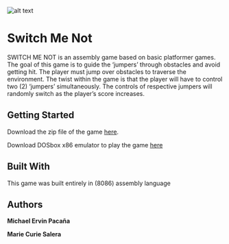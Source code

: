 ![alt text](https://github.com/mbpacana/switch-me-not/blob/master/screenshots/title-page.png)
# Switch Me Not 
SWITCH ME NOT is an assembly game based on basic platformer games. The goal of this game is to guide the ‘jumpers’ through obstacles and avoid getting hit. The player must jump over obstacles to traverse the environment. The twist within the game is that the player will have to control two (2) ‘jumpers’ simultaneously. The controls of respective jumpers will randomly switch as the player’s score increases.

## Getting Started
Download the zip file of the game [here](https://github.com/mbpacana/switch-me-not/blob/master/switch-me-not.rar).

Download DOSbox x86 emulator to play the game [here](https://www.dosbox.com/)

## Built With
This game was built entirely in (8086) assembly language

## Authors
**Michael Ervin Pacaña** 

**Marie Curie Salera** 
